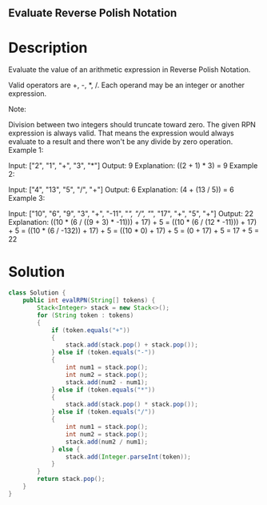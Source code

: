 Evaluate Reverse Polish Notation
---

# Description
Evaluate the value of an arithmetic expression in Reverse Polish Notation.

Valid operators are +, -, *, /. Each operand may be an integer or another expression.

Note:

Division between two integers should truncate toward zero.
The given RPN expression is always valid. That means the expression would always evaluate to a result and there won't be any divide by zero operation.
Example 1:

Input: ["2", "1", "+", "3", "*"]
Output: 9
Explanation: ((2 + 1) * 3) = 9
Example 2:

Input: ["4", "13", "5", "/", "+"]
Output: 6
Explanation: (4 + (13 / 5)) = 6
Example 3:

Input: ["10", "6", "9", "3", "+", "-11", "*", "/", "*", "17", "+", "5", "+"]
Output: 22
Explanation:
  ((10 * (6 / ((9 + 3) * -11))) + 17) + 5
= ((10 * (6 / (12 * -11))) + 17) + 5
= ((10 * (6 / -132)) + 17) + 5
= ((10 * 0) + 17) + 5
= (0 + 17) + 5
= 17 + 5
= 22

# Solution
```java
class Solution {
    public int evalRPN(String[] tokens) {
        Stack<Integer> stack = new Stack<>();
        for (String token : tokens)
        {
            if (token.equals("+"))
            {
                stack.add(stack.pop() + stack.pop());
            } else if (token.equals("-"))
            {
                int num1 = stack.pop();
                int num2 = stack.pop();
                stack.add(num2 - num1);
            } else if (token.equals("*"))
            {
                stack.add(stack.pop() * stack.pop());
            } else if (token.equals("/"))
            {
                int num1 = stack.pop();
                int num2 = stack.pop();
                stack.add(num2 / num1);
            } else {
                stack.add(Integer.parseInt(token));
            }
        }
        return stack.pop();
    }
}
```
